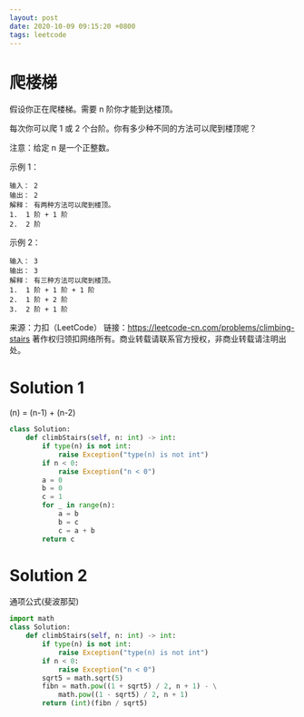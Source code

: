 ```yaml
---
layout: post
date: 2020-10-09 09:15:20 +0800
tags: leetcode
---
```


# 爬楼梯

假设你正在爬楼梯。需要 n 阶你才能到达楼顶。

每次你可以爬 1 或 2 个台阶。你有多少种不同的方法可以爬到楼顶呢？

注意：给定 n 是一个正整数。

示例 1：
```
输入： 2
输出： 2
解释： 有两种方法可以爬到楼顶。
1.  1 阶 + 1 阶
2.  2 阶
```
示例 2：
```
输入： 3
输出： 3
解释： 有三种方法可以爬到楼顶。
1.  1 阶 + 1 阶 + 1 阶
2.  1 阶 + 2 阶
3.  2 阶 + 1 阶
```
来源：力扣（LeetCode）
链接：https://leetcode-cn.com/problems/climbing-stairs
著作权归领扣网络所有。商业转载请联系官方授权，非商业转载请注明出处。

# Solution 1
(n) = (n-1) + (n-2)  
``` python
class Solution:
    def climbStairs(self, n: int) -> int:
        if type(n) is not int:
            raise Exception("type(n) is not int")
        if n < 0:
            raise Exception("n < 0")
        a = 0
        b = 0
        c = 1
        for _ in range(n):
            a = b
            b = c
            c = a + b
        return c
```

# Solution 2
通项公式(斐波那契)  
``` python
import math
class Solution:
    def climbStairs(self, n: int) -> int:
        if type(n) is not int:
            raise Exception("type(n) is not int")
        if n < 0:
            raise Exception("n < 0")
        sqrt5 = math.sqrt(5)
        fibn = math.pow((1 + sqrt5) / 2, n + 1) - \
            math.pow((1 - sqrt5) / 2, n + 1)
        return (int)(fibn / sqrt5)
```